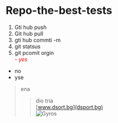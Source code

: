 # Repo-the-best-tests
1. Gti hub push
2. Git hub pull
3. gti hub commti -m
4. git statsus
5. git pcomit orgin  
<span style="color:red">*- yes*</span>
- no
- yse  
> ena   
>> dio 
> tria  
[www.dsort.bg](dsport.bg)  
![Gyros](https://thumbs.dreamstime.com/z/greek-gyros-pita-chopped-pork-meat-onion-tzatziki-sauce-greek-gyros-pita-chopped-meat-onion-tzatziki-sauce-125294342.jpg)
